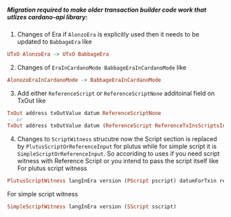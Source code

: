 ##### Migration required to make older transaction builder code work that utlizes cardano-api library:

1. Changes of Era if `AlonzoEra` is explicitly used then it needs to be updated to `BabbageEra` like 
```haskell
UTxO AlonzoEra -> UTxO BabbageEra
```
2. Changes of `EraInCardanoMode BabbageEraInCardanoMode` like
```haskell
AlonozoEraInCardanoMode -> BabbageEraInCardanoMode
```
3. Add either `ReferenceScript` or `ReferenceScriptNone` additoinal field on TxOut like
```haskell
TxOut address txOutValue datum ReferenceScriptNone
-- or
TxOut address txOutValue datum (ReferenceScript ReferenceTxInsScriptsInlineDatumsInBabbageEra script)
```
4. Changes to `ScriptWitness` strucutre now the Script section is replaced by `PlutusScriptOrReferenceInput` for plutus while for simple script it is `SimpleScriptOrReferenceInput`. So accoriding to uses if you need script witness with Reference Script or you intend to pass the script itself like
For plutus script witness
```haskell
PlutusScriptWitness langInEra version (PScript pscript) datumForTxin redeemer exUnits
```
For simple script witness
```haskell
SimpleScriptWitness langInEra version (SScript sscript)
```